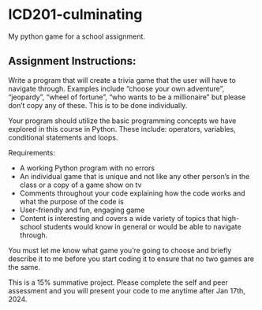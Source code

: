 # ICD201-culminating
My python game for a school assignment.

## Assignment Instructions:
Write a program that will create a trivia game that the user will have to navigate through. Examples include “choose your own adventure”, “jeopardy”, “wheel of fortune”, “who wants to be a millionaire” but please don’t copy any of these. This is to be done individually.

Your program should utilize the basic programming concepts we have explored in this course in Python. These include: operators, variables, conditional statements and loops.

Requirements:
- A working Python program with no errors
- An individual game that is unique and not like any other person’s in the class or a copy of a game show on tv
- Comments throughout your code explaining how the code works and what the purpose of the code is
- User-friendly and fun, engaging game
- Content is interesting and covers a wide variety of topics that high-school students would know in general or would be able to navigate through.

You must let me know what game you’re going to choose and briefly describe it to me before you start coding it to ensure that no two games are the same.

This is a 15% summative project. Please complete the self and peer assessment and you will present your code to me anytime after Jan 17th, 2024.
